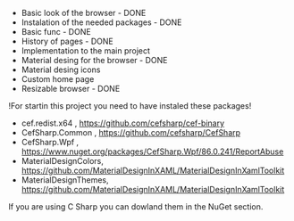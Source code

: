 - Basic look of the browser - DONE
- Instalation of the needed packages - DONE
- Basic func - DONE
- History of pages - DONE
- Implementation to the main project
- Material desing for the browser - DONE
- Material desing icons
- Custom home page
- Resizable browser - DONE

!For startin this project you need to have instaled these packages!
- cef.redist.x64 , https://github.com/cefsharp/cef-binary
- CefSharp.Common , https://github.com/cefsharp/CefSharp
- CefSharp.Wpf , https://www.nuget.org/packages/CefSharp.Wpf/86.0.241/ReportAbuse
- MaterialDesignColors, https://github.com/MaterialDesignInXAML/MaterialDesignInXamlToolkit
- MaterialDesignThemes, https://github.com/MaterialDesignInXAML/MaterialDesignInXamlToolkit

If you are using C Sharp you can dowland them in the NuGet section.
